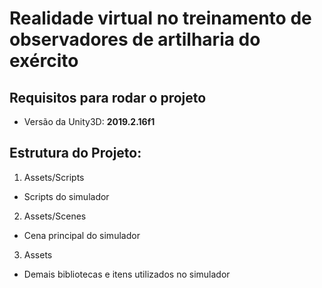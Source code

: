 # Realidade virtual no treinamento de observadores de artilharia do exército

## Requisitos para rodar o projeto

- Versão da Unity3D: **2019.2.16f1**


## Estrutura do Projeto:

1. Assets/Scripts
- Scripts do simulador
2. Assets/Scenes
- Cena principal do simulador
3. Assets
- Demais bibliotecas e itens utilizados no simulador
